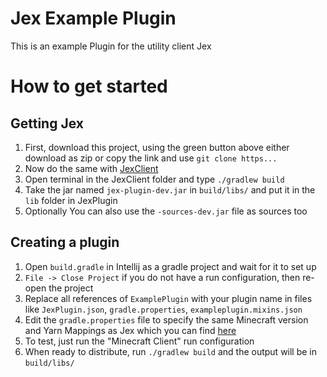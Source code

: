 # Jex Example Plugin
This is an example Plugin for the utility client Jex

# How to get started
## Getting Jex
1. First, download this project, using the green button above either download as zip or copy the link and use `git clone https...`
2. Now do the same with [JexClient](https://github.com/DustinRepo/JexClient)
3. Open terminal in the JexClient folder and type `./gradlew build`
4. Take the jar named `jex-plugin-dev.jar` in `build/libs/` and put it in the `lib` folder in JexPlugin
5. Optionally You can also use the `-sources-dev.jar` file as sources too
## Creating a plugin
1. Open `build.gradle` in Intellij as a gradle project and wait for it to set up
2. `File -> Close Project` if you do not have a run configuration, then re-open the project
3. Replace all references of `ExamplePlugin` with your plugin name in files like `JexPlugin.json`, `gradle.properties`, `exampleplugin.mixins.json`
4. Edit the `gradle.properties` file to specify the same Minecraft version and Yarn Mappings as Jex which you can find [here](https://github.com/DustinRepo/JexClient/blob/main/gradle.properties)
5. To test, just run the "Minecraft Client" run configuration
6. When ready to distribute, run `./gradlew build` and the output will be in `build/libs/`